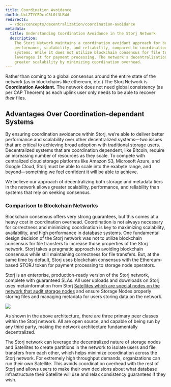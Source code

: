```yaml
---
title: Coordination Avoidance
docId: UxLZTYCEDciC5L0f3LRWd
redirects:
  - /dcs/concepts/decentralization/coordination-avoidance
metadata:
  title: Understanding Coordination Avoidance in the Storj Network
  description:
    The Storj Network maintains a coordination avoidant approach for better
    performance, scalability, and reliability, compared to coordination-dependent
    systems. While it does not utilize blockchain consensus for file transfers, it
    leverages it for payment processing. The network's decentralization allows for
    greater scalability by minimizing coordination overhead.
---
```


Rather than coming to a global consensus around the entire state of the network (as in blockchains like ethereum, etc.) The Storj Network is **Coordination Avoidant.** The network does not need global consistency (as per CAP Theorem) as each uplink user only needs to be able to recover _their_ files.

## Advantages Over Coordination-dependant Systems

By ensuring coordination avoidance within Storj, we’re able to deliver better performance and scalability over other decentralized systems—two issues that are critical to achieving broad adoption with traditional storage users. Decentralized systems that are coordination dependent, like Bitcoin, require an increasing number of resources as they scale. To compete with centralized cloud storage platforms like Amazon S3, Microsoft Azure, and Google Cloud, Storj must be able to scale into the exabyte range, and beyond—something we feel confident it will be able to achieve.

We believe our approach of decentralizing both storage and metadata tiers in the network allows greater scalability, performance, and reliability than systems that rely on seeking consensus.

### Comparison to Blockchain Networks

Blockchain consensus offers very strong guarantees, but this comes at a heavy cost in coordination overhead. Coordination is not always necessary for correctness and minimizing coordination is key to maximizing scalability, availability, and high performance in database systems. One fundamental design decision of the Storj network was not to utilize blockchain consensus for file transfers to increase those properties of the Storj network. Storj takes a pragmatic approach to avoiding blockchain consensus while still maintaining correctness for file transfers. But, at the same time by default, Storj uses blockchain consensus with the Ethereum-based STORJ token for payment processing to storage node operators.

Storj is an enterprise, production-ready version of the Storj network, complete with guaranteed SLAs. All user uploads and downloads on Storj uses metainformation from Storj [Satellites which are special nodes on the network that audit storage nodes](https://storj.io/blog/2018/12/decentralized-auditing-and-repair-the-low-key-life-of-data-resurrection/) and ensure Storage Nodes properly storing files and managing metadata for users storing data on the network.

![](https://link.storjshare.io/raw/jua7rls6hkx5556qfcmhrqed2tfa/docs/images/9K_5V8vYA1l3jjFHSe3bl_image.png)

As shown in the above architecture, there are three primary peer classes within the Storj network. All are open source, and capable of being run by any third party, making the network architecture fundamentally decentralized.

The Storj network can leverage the decentralized nature of storage nodes and Satellites to create partitions in the network to isolate users and file transfers from each other, which helps minimize coordination across the Storj network. For extremely high throughput demands, organizations can run their own Satellite. This avoids coordination overhead with the rest of Storj and allows users to make their own decisions about what database infrastructure their Satellite will use and relax consistency guarantees if they wish.
